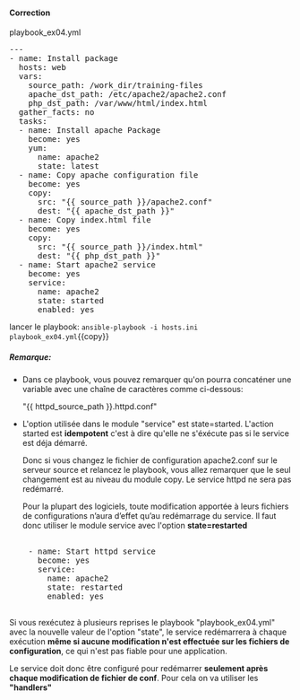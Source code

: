#### Correction

playbook_ex04.yml
<pre class="file">
---
- name: Install package
  hosts: web
  vars:
    source_path: /work_dir/training-files
    apache_dst_path: /etc/apache2/apache2.conf
    php_dst_path: /var/www/html/index.html
  gather_facts: no
  tasks:
  - name: Install apache Package
    become: yes
    yum:
      name: apache2
      state: latest
  - name: Copy apache configuration file
    become: yes
    copy:
      src: "{{ source_path }}/apache2.conf"
      dest: "{{ apache_dst_path }}"
  - name: Copy index.html file
    become: yes
    copy:
      src: "{{ source_path }}/index.html"
      dest: "{{ php_dst_path }}"
  - name: Start apache2 service
    become: yes
    service:
      name: apache2
      state: started
      enabled: yes
</pre>


lancer le playbook:  `ansible-playbook -i hosts.ini playbook_ex04.yml`{{copy}}

##### *Remarque:*

- Dans ce playbook, vous pouvez remarquer qu'on pourra concaténer une variable avec une chaîne de caractères comme ci-dessous:

  "{{ httpd_source_path }}.httpd.conf"

- L'option utilisée dans le module "service" est state=started. L'action started est **idempotent** c'est à dire qu'elle ne s'éxécute pas si le service est déja démarré.

  Donc si vous changez le fichier de configuration apache2.conf sur le serveur source et relancez le playbook, vous allez remarquer que le seul changement est au niveau du module copy. Le service httpd ne sera pas redémarré.
  
  Pour la plupart des logiciels, toute modification apportée à leurs fichiers de configurations n’aura d’effet qu’au redémarrage du service. Il faut donc utiliser le module service avec l'option  **state=restarted**

<pre class="file">  
    - name: Start httpd service
      become: yes
      service:
        name: apache2 
        state: restarted
        enabled: yes
 </pre>

  Si vous rexécutez à plusieurs reprises le playbook "playbook_ex04.yml" avec la nouvelle valeur de l'option "state", le service redémarrera à chaque exécution **même si aucune modification n'est effectuée sur les fichiers de configuration**, ce qui n'est pas fiable pour une application.

  Le service doit donc être configuré pour redémarrer **seulement après chaque modification de fichier de conf**. Pour cela on va utiliser les **"handlers"**
